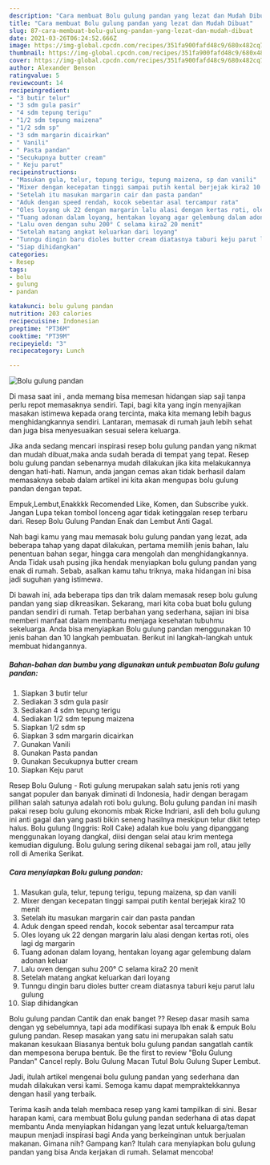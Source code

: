 ```yaml
---
description: "Cara membuat Bolu gulung pandan yang lezat dan Mudah Dibuat"
title: "Cara membuat Bolu gulung pandan yang lezat dan Mudah Dibuat"
slug: 87-cara-membuat-bolu-gulung-pandan-yang-lezat-dan-mudah-dibuat
date: 2021-03-26T06:24:52.666Z
image: https://img-global.cpcdn.com/recipes/351fa900fafd48c9/680x482cq70/bolu-gulung-pandan-foto-resep-utama.jpg
thumbnail: https://img-global.cpcdn.com/recipes/351fa900fafd48c9/680x482cq70/bolu-gulung-pandan-foto-resep-utama.jpg
cover: https://img-global.cpcdn.com/recipes/351fa900fafd48c9/680x482cq70/bolu-gulung-pandan-foto-resep-utama.jpg
author: Alexander Benson
ratingvalue: 5
reviewcount: 14
recipeingredient:
- "3 butir telur"
- "3 sdm gula pasir"
- "4 sdm tepung terigu"
- "1/2 sdm tepung maizena"
- "1/2 sdm sp"
- "3 sdm margarin dicairkan"
- " Vanili"
- " Pasta pandan"
- "Secukupnya butter cream"
- " Keju parut"
recipeinstructions:
- "Masukan gula, telur, tepung terigu, tepung maizena, sp dan vanili"
- "Mixer dengan kecepatan tinggi sampai putih kental berjejak kira2 10 menit"
- "Setelah itu masukan margarin cair dan pasta pandan"
- "Aduk dengan speed rendah, kocok sebentar asal tercampur rata"
- "Oles loyang uk 22 dengan margarin lalu alasi dengan kertas roti, oles lagi dg margarin"
- "Tuang adonan dalam loyang, hentakan loyang agar gelembung dalam adonan keluar"
- "Lalu oven dengan suhu 200° C selama kira2 20 menit"
- "Setelah matang angkat keluarkan dari loyang"
- "Tunngu dingin baru dioles butter cream diatasnya taburi keju parut lalu gulung"
- "Siap dihidangkan"
categories:
- Resep
tags:
- bolu
- gulung
- pandan

katakunci: bolu gulung pandan 
nutrition: 203 calories
recipecuisine: Indonesian
preptime: "PT36M"
cooktime: "PT39M"
recipeyield: "3"
recipecategory: Lunch

---
```



![Bolu gulung pandan](https://img-global.cpcdn.com/recipes/351fa900fafd48c9/680x482cq70/bolu-gulung-pandan-foto-resep-utama.jpg)

Di masa  saat ini , anda memang bisa memesan hidangan siap saji tanpa perlu repot memasaknya sendiri. Tapi, bagi kita yang ingin menyajikan masakan istimewa kepada orang tercinta, maka kita memang lebih bagus menghidangkannya sendiri. Lantaran, memasak di rumah jauh lebih sehat dan juga bisa menyesuaikan sesuai selera keluarga.

Jika anda sedang mencari inspirasi resep bolu gulung pandan yang nikmat dan mudah dibuat,maka anda sudah berada di tempat yang tepat. Resep bolu gulung pandan  sebenarnya mudah dilakukan jika kita melakukannya dengan hati-hati. Namun, anda jangan cemas akan tidak berhasil dalam memasaknya 
sebab dalam artikel ini kita akan mengupas bolu gulung pandan dengan tepat.  

Empuk,Lembut,Enakkkk Recomended Like, Komen, dan Subscribe yukk. Jangan Lupa tekan tombol lonceng agar tidak ketinggalan resep terbaru dari. Resep Bolu Gulung Pandan Enak dan Lembut Anti Gagal.

Nah bagi kamu yang mau memasak bolu gulung pandan yang lezat, ada beberapa tahap yang dapat dilakukan, pertama memilih jenis bahan, lalu penentuan bahan segar, hingga cara mengolah dan menghidangkannya. Anda Tidak usah pusing jika hendak menyiapkan bolu gulung pandan yang enak di rumah. Sebab, asalkan kamu  tahu triknya, maka hidangan ini bisa jadi suguhan yang istimewa.

Di bawah ini, ada beberapa tips dan trik dalam memasak resep bolu gulung pandan yang siap dikreasikan. Sekarang, mari kita coba buat bolu gulung pandan sendiri di rumah. Tetap berbahan yang sederhana, sajian ini bisa memberi manfaat dalam membantu menjaga kesehatan tubuhmu sekeluarga. Anda bisa menyiapkan Bolu gulung pandan menggunakan 10 jenis bahan dan 10 langkah pembuatan. Berikut ini langkah-langkah untuk membuat hidangannya.

<!--inarticleads1-->

##### Bahan-bahan dan bumbu yang digunakan untuk pembuatan Bolu gulung pandan:

1. Siapkan 3 butir telur
1. Sediakan 3 sdm gula pasir
1. Sediakan 4 sdm tepung terigu
1. Sediakan 1/2 sdm tepung maizena
1. Siapkan 1/2 sdm sp
1. Siapkan 3 sdm margarin dicairkan
1. Gunakan  Vanili
1. Gunakan  Pasta pandan
1. Gunakan Secukupnya butter cream
1. Siapkan  Keju parut


Resep Bolu Gulung - Roti gulung merupakan salah satu jenis roti yang sangat populer dan banyak diminati di Indonesia, hadir dengan beragam pilihan salah satunya adalah roti bolu gulung. Bolu gulung pandan ini masih pakai resep bolu gulung ekonomis mbak Ricke Indriani, asli deh bolu gulung ini anti gagal dan yang pasti bikin seneng hasilnya meskipun telur dikit tetep halus. Bolu gulung (Inggris: Roll Cake) adalah kue bolu yang dipanggang menggunakan loyang dangkal, diisi dengan selai atau krim mentega kemudian digulung. Bolu gulung sering dikenal sebagai jam roll, atau jelly roll di Amerika Serikat. 

<!--inarticleads2-->

##### Cara menyiapkan Bolu gulung pandan:

1. Masukan gula, telur, tepung terigu, tepung maizena, sp dan vanili
1. Mixer dengan kecepatan tinggi sampai putih kental berjejak kira2 10 menit
1. Setelah itu masukan margarin cair dan pasta pandan
1. Aduk dengan speed rendah, kocok sebentar asal tercampur rata
1. Oles loyang uk 22 dengan margarin lalu alasi dengan kertas roti, oles lagi dg margarin
1. Tuang adonan dalam loyang, hentakan loyang agar gelembung dalam adonan keluar
1. Lalu oven dengan suhu 200° C selama kira2 20 menit
1. Setelah matang angkat keluarkan dari loyang
1. Tunngu dingin baru dioles butter cream diatasnya taburi keju parut lalu gulung
1. Siap dihidangkan


Bolu gulung pandan Cantik dan enak banget ?? Resep dasar masih sama dengan yg sebelumnya, tapi ada modifikasi supaya lbh enak &amp; empuk  Bolu gulung pandan. Resep masakan yang satu ini merupakan salah satu makanan kesukaan Biasanya bentuk bolu gulung pandan sangatlah cantik dan mempesona berupa bentuk. Be the first to review &#34;Bolu Gulung Pandan&#34; Cancel reply. Bolu Gulung Macan Tutul Bolu Gulung Super Lembut. 

Jadi, itulah artikel mengenai  bolu gulung pandan  yang sederhana dan mudah dilakukan versi kami. Semoga kamu dapat mempraktekkannya dengan hasil yang terbaik. 

Terima kasih anda telah membaca resep yang kami tampilkan di sini. Besar harapan kami, cara membuat  Bolu gulung pandan sederhana di atas dapat membantu Anda menyiapkan hidangan yang lezat untuk keluarga/teman maupun menjadi inspirasi bagi Anda yang berkeinginan untuk berjualan makanan. Gimana nih? Gampang kan? Itulah cara menyiapkan bolu gulung pandan yang bisa Anda kerjakan di rumah. Selamat mencoba!

